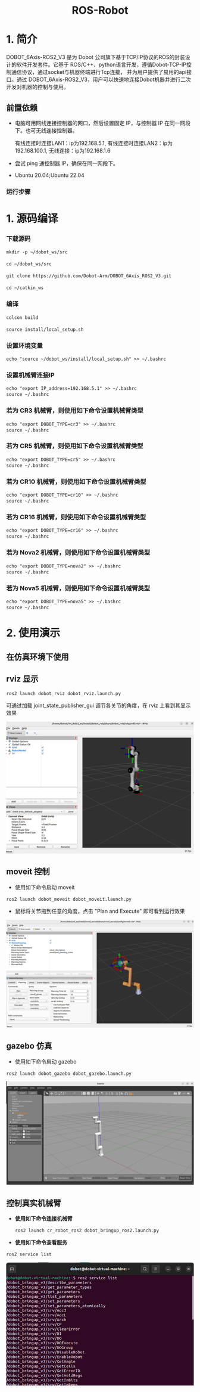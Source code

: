 # <center>ROS-Robot</center>
# 1. 简介

DOBOT_6Axis-ROS2_V3 是为 Dobot 公司旗下基于TCP/IP协议的ROS的封装设计的软件开发套件。它基于 ROS/C++、python语言开发，遵循Dobot-TCP-IP控制通信协议，通过socket与机器终端进行Tcp连接，  并为用户提供了易用的api接口。通过 DOBOT_6Axis-ROS2_V3，用户可以快速地连接Dobot机器并进行二次开发对机器的控制与使用。



## 前置依赖

* 电脑可用网线连接控制器的网口，然后设置固定 IP，与控制器 IP 在同一网段下。也可无线连接控制器。

  有线连接时连接LAN1：ip为192.168.5.1, 有线连接时连接LAN2：ip为192.168.100.1,  无线连接：ip为192.168.1.6

* 尝试 ping 通控制器 IP，确保在同一网段下。
* Ubuntu 20.04;Ubuntu 22.04

### 运行步骤

# 1. 源码编译

### 下载源码

```
mkdir -p ~/dobot_ws/src

cd ~/dobot_ws/src

git clone https://github.com/Dobot-Arm/DOBOT_6Axis_ROS2_V3.git

cd ~/catkin_ws
```

### 编译

```
colcon build

source install/local_setup.sh
```
### 设置环境变量

```
echo "source ~/dobot_ws/install/local_setup.sh" >> ~/.bashrc
```

### 设置机械臂连接IP
```
echo "export IP_address=192.168.5.1" >> ~/.bashrc
source ~/.bashrc
```
### 若为 CR3 机械臂，则使用如下命令设置机械臂类型

```
echo "export DOBOT_TYPE=cr3" >> ~/.bashrc
source ~/.bashrc
```

### 若为 CR5 机械臂，则使用如下命令设置机械臂类型

```
echo "export DOBOT_TYPE=cr5" >> ~/.bashrc
source ~/.bashrc
```

### 若为 CR10 机械臂，则使用如下命令设置机械臂类型

```
echo "export DOBOT_TYPE=cr10" >> ~/.bashrc
source ~/.bashrc
```

### 若为 CR16 机械臂，则使用如下命令设置机械臂类型

```
echo "export DOBOT_TYPE=cr16" >> ~/.bashrc
source ~/.bashrc
```
### 若为 Nova2 机械臂，则使用如下命令设置机械臂类型

```
echo "export DOBOT_TYPE=nova2" >> ~/.bashrc
source ~/.bashrc
```
### 若为 Nova5 机械臂，则使用如下命令设置机械臂类型

```
echo "export DOBOT_TYPE=nova5" >> ~/.bashrc
source ~/.bashrc
```
# 2. 使用演示

## 在仿真环境下使用

## rviz 显示

```
ros2 launch dobot_rviz dobot_rviz.launch.py
```

可通过加载 joint_state_publisher_gui 调节各关节的角度，在 rviz 上看到其显示效果

![rviz显示](/image/rviz.jpg)

## moveit 控制

* 使用如下命令启动 moveit

```
ros2 launch dobot_moveit dobot_moveit.launch.py
```

* 鼠标将关节拖到任意的角度，点击 "Plan and Execute" 即可看到运行效果

![moveit显示](/image/moveit.jpg)

## gazebo 仿真

* 使用如下命令启动 gazebo

```
ros2 launch dobot_gazebo dobot_gazebo.launch.py 
```
![gazebo仿真](/image/gazebo.jpg)

##  控制真实机械臂

* **使用如下命令连接机械臂**

  ```
  ros2 launch cr_robot_ros2 dobot_bringup_ros2.launch.py
  ```

* **使用如下命令查看服务**
```
ros2 service list
```
![service](/image/service.jpg)
